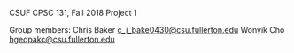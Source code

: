 CSUF CPSC 131, Fall 2018
Project 1

Group members:
Chris Baker c_j_bake0430@csu.fullerton.edu
Wonyik Cho hgeopakc@csu.fullerton.edu

